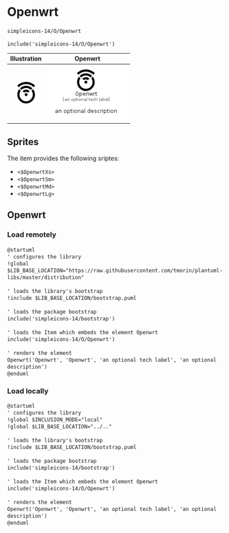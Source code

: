 # Openwrt


```text
simpleicons-14/O/Openwrt
```

```text
include('simpleicons-14/O/Openwrt')
```



| Illustration | Openwrt |
| :---: | :---: |
| ![illustration for Illustration](../../simpleicons-14/O/Openwrt.png) | ![illustration for Openwrt](../../simpleicons-14/O/Openwrt.Local.png) |



## Sprites
The item provides the following sriptes:

- `<$OpenwrtXs>`
- `<$OpenwrtSm>`
- `<$OpenwrtMd>`
- `<$OpenwrtLg>`





## Openwrt

### Load remotely
```plantuml
@startuml
' configures the library
!global $LIB_BASE_LOCATION="https://raw.githubusercontent.com/tmorin/plantuml-libs/master/distribution"

' loads the library's bootstrap
!include $LIB_BASE_LOCATION/bootstrap.puml

' loads the package bootstrap
include('simpleicons-14/bootstrap')

' loads the Item which embeds the element Openwrt
include('simpleicons-14/O/Openwrt')

' renders the element
Openwrt('Openwrt', 'Openwrt', 'an optional tech label', 'an optional description')
@enduml
```

### Load locally
```plantuml
@startuml
' configures the library
!global $INCLUSION_MODE="local"
!global $LIB_BASE_LOCATION="../.."

' loads the library's bootstrap
!include $LIB_BASE_LOCATION/bootstrap.puml

' loads the package bootstrap
include('simpleicons-14/bootstrap')

' loads the Item which embeds the element Openwrt
include('simpleicons-14/O/Openwrt')

' renders the element
Openwrt('Openwrt', 'Openwrt', 'an optional tech label', 'an optional description')
@enduml
```

